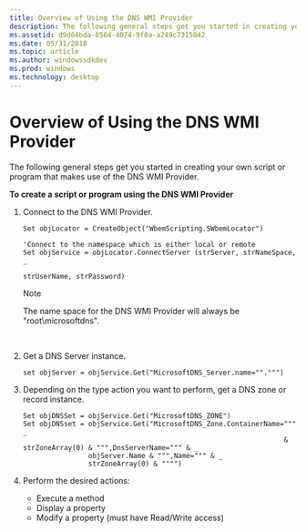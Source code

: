 ```yaml
---
title: Overview of Using the DNS WMI Provider
description: The following general steps get you started in creating your own script or program that makes use of the DNS WMI Provider.
ms.assetid: d9d64bda-0564-4074-9f0a-a249c7315042
ms.date: 05/31/2018
ms.topic: article
ms.author: windowssdkdev
ms.prod: windows
ms.technology: desktop
---
```


# Overview of Using the DNS WMI Provider

The following general steps get you started in creating your own script or program that makes use of the DNS WMI Provider.

**To create a script or program using the DNS WMI Provider**

1.  Connect to the DNS WMI Provider.
    ```VB
    Set objLocator = CreateObject("WbemScripting.SWbemLocator")

    'Connect to the namespace which is either local or remote
    Set objService = objLocator.ConnectServer (strServer, strNameSpace, _
                                                                                                                                                                                strUserName, strPassword)
    ```

    

    > [!Note]  
    > The name space for the DNS WMI Provider will always be "root\\microsoftdns".

     

2.  Get a DNS Server instance.
    ```VB
    set objServer = objService.Get("MicrosoftDNS_Server.name="".""")
    ```

    

3.  Depending on the type action you want to perform, get a DNS zone or record instance.
    ```VB
    Set objDNSSet = objService.Get("MicrosoftDNS_ZONE")
    Set objDNSset = objService.Get("MicrosoftDNS_Zone.ContainerName=""" _
                                                                    & strZoneArray(0) & """,DnsServerName=""" & _ 
                    objServer.Name & """,Name=""" & _
                    strZoneArray(0) & """")
    ```

    

4.  Perform the desired actions:
    -   Execute a method
    -   Display a property
    -   Modify a property (must have Read/Write access)

 

 




